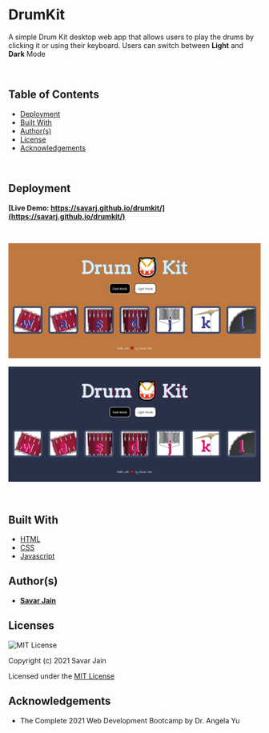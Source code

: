 # DrumKit

A simple Drum Kit desktop web app that allows users to play the drums by clicking it or using their keyboard. Users can switch between **Light** and **Dark** Mode

<br>

## Table of Contents

- [Deployment](#deployment)
- [Built With](#built-with)
- [Author(s)](#authors)
- [License](#license)
- [Acknowledgements](#acknowledgement)

</br>

## Deployment

**[Live Demo: https://savarj.github.io/drumkit/](https://savarj.github.io/drumkit/)**

<br>

![Drumkit-LightMode](public/images/drumkit-light.png)

![Drumkit-DarkMode](public/images/drumkit-dark.png)

<br>

## Built With

- [HTML](https://developer.mozilla.org/en-US/docs/Web/HTML)
- [CSS](https://developer.mozilla.org/en-US/docs/Web/CSS)
- [Javascript](https://developer.mozilla.org/en-US/docs/Web/JavaScript)

## Author(s)

- **[Savar Jain](https://jainsavar.com)**

## Licenses

![MIT License](https://camo.githubusercontent.com/c97d380d0a98377c53391026883a89c16ded751eb41f9e57a53e009664447d50/68747470733a2f2f696d672e736869656c64732e696f2f62616467652f6c6963656e73652d4d49542532304c6963656e73652d626c75652e737667)

Copyright (c) 2021 Savar Jain

Licensed under the [MIT License](LICENSE)

## Acknowledgements

- The Complete 2021 Web Development Bootcamp by Dr. Angela Yu

